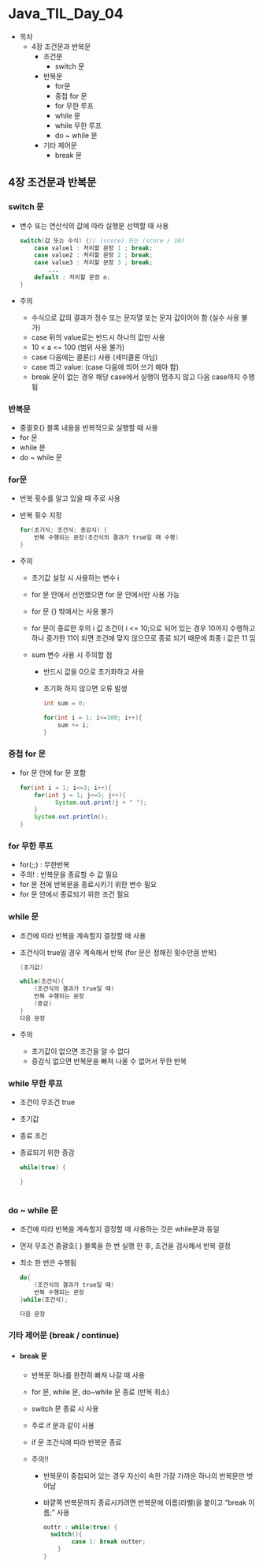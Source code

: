 # Java_TIL_Day_04



- 목차
  - 4장 조건문과 반복문
    - 조건문
      - switch 문
    - 반복문
      - for문
      - 중첩 for 문
      - for 무한 루프
      - while 문
      - while 무한 루프
      - do ~ while 문
    - 기타 제어문
      - break 문





## 4장 조건문과 반복문



### switch 문

- 변수 또는 연산식의 값에 따라 실행문 선택할 때 사용

  ``` java
  switch(값 또는 수식) {// (score) 또는 (score / 10)
      case value1 : 처리할 문장 1 ; break;
      case value2 : 처리할 문장 2 ; break;
      case value3 : 처리할 문장 3 ; break;    
          ...
      default : 처리할 문장 n;       
  }
  ```

- 주의

  - 수식으로 값의 결과가 정수 또는 문자열 또는 문자 값이어야 함 (실수 사용 불가)
  - case  뒤의 value로는 반드시 하나의 값만 사용
  - 10 < a <= 100 (범위 사용 불가)
  - case 다음에는 콜론(:) 사용 (세미콜론 아님)
  - case 띄고 value:   (case 다음에 띄어 쓰기 해야 함)
  - break 문이 없는 경우 해당 case에서 실행이 멈추지 않고 다음 case까지 수행됨



### 반복문

- 중괄호{} 블록 내용을 반복적으로 실행할 때 사용
- for 문
- while 문
- do ~ while 문



### for문

- 반복 횟수를 알고 있을 때 주로 사용

- 반복 횟수 지정

  ```java
  for(초기식; 조건식; 증감식) {
      반복 수행되는 문장(조건식의 결과가 true일 때 수행)
  }
  ```

- 주의

  - 초기값 설정 시 사용하는 변수 i

  - for 문 안에서 선언했으면 for 문 안에서만 사용 가능

  - for 문 {} 밖에서는 사용 불가

  - for 문이 종료한 후의 i 값 조건이 i <= 10;으로 되어 있는 경우 10까지 수행하고 
    하나 증가한 11이 되면 조건에 맞지 않으므로 종료 되기 때문에 최종 i 값은 11 임

  - sum 변수 사용 시 주의할 점

    - 반드시 값을 0으로 초기화하고 사용

    - 초기화 하지 않으면 오류 발생

      ```java
      int sum = 0;
      
      for(int i = 1; i<=100; i++){
          sum += i;
      }
      ```



### 중첩 for 문

- for 문 안에 for 문 포함

  ```java
  for(int i = 1; i<=3; i++){
      for(int j = 1; j<=5; j++){
     		System.out.print(j + " ");
      }
      System.out.println();
  }
  ```



### for 무한 루프

- for(;;) : 무한반복
- 주의! : 반복문을 종료할 수 값 필요
- for 문 전에 반복문을 종료시키기 위한 변수 필요
- for 문 안에서 종료되기 위한 조건 필요



### while 문

- 조건에 따라 반복을 계속할지 결정할 때 사용

- 조건식이 true일 경우 계속해서 반복
  (for 문은 정해진 횟수만큼 반복)

  ```java
  (초기값)
  
  while(조건식){
      (조건식의 결과가 true일 때)
      반복 수행되는 문장
      (증감)
  }
  다음 문장
  ```

- 주의

  - 초기값이 없으면 조건을 알 수 없다
  - 증감식 없으면 반복문을 빠져 나올 수 없어서 무한 반복



### while 무한 루프

- 조건이 무조건 true

- 초기값

- 종료 조건

- 종료되기 위한 증감

  ```java
  while(true) {  
  
  }



### do ~ while 문

- 조건에 따라 반복을 계속할지 결정할 때 사용하는 것은 while문과 동일

- 먼저 무조건 중괄호{ } 블록을 한 번 실행 한 후, 조건을 검사해서 반복 결정

- 최소 한 번은 수행됨

  ```java
  do{
      (조건식의 결과가 true일 때)
      반복 수행되는 문장
  }while(조건식);
  
  다음 문장
  ```

  

### 기타 제어문 (break / continue)

- #### break 문

  - 반복문 하나를 완전히 빠져 나갈 때 사용

  - for 문, while 문, do~while 문 종료 (반복 취소)

  - switch 문 종료 시 사용

  - 주로 if 문과 같이 사용

  - if 문 조건식에 따라 반복문 종료

  - 주의!!

    - 반복문이 중첩되어 있는 경우 자신이 속한 가장 가까운 하나의 반복문만 벗어남

    - 바깥쪽 반복문까지 종료시키려면 반복문에 이름(라벨)을 붙이고 “break 이름;” 사용

      ```java
      outtr : while(true) {  
      	switch(){
              case 1: break outter;
          }
      }
      ```

      